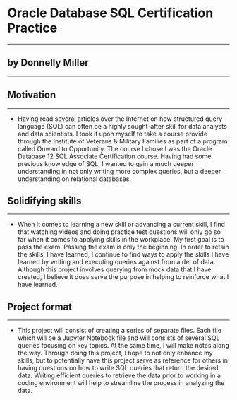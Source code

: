 # Oracle Database SQL Certification Practice
------------------------------------------------------
## by Donnelly Miller
------------------------------------------------------

## Motivation
------------------------------------------------------
* Having read several articles over the Internet on how structured query language (SQL) can often be a highly sought-after skill for data analysts and data scientists. I took it upon myself to take a course provide through the Institute of Veterans & Military Families as part of a program called Onward to Opportunity. The course I chose I was the Oracle Database 12 SQL Associate Certification course. Having had some previous knowledge of SQL, I wanted to gain a much deeper understanding in not only writing more complex queries, but a deeper understanding on relational databases. 

## Solidifying skills  
-----------------------------------------------------------------------------------------
* When it comes to learning a new skill or advancing a current skill, I find that watching videos and doing practice test questions will only go so far when it comes to applying skills in the workplace. My first goal is to pass the exam. Passing the exam is only the beginning. In order to retain the skills, I have learned, I continue to find ways to apply the skills I have learned by writing and executing queries against from a det of data. Although this project involves querying from mock data that I have created, I believe it does serve the purpose in helping to reinforce what I have learned. 
 

## Project format
-----------------------------------------------------------------------------------------------------------
* This project will consist of creating a series of separate files. Each file which will be a Jupyter Notebook file and will consists of several SQL queries focusing on key topics. At the same time, I will make notes along the way. Through doing this project, I hope to not only enhance my skills, but to potentially have this project serve as reference for others in having questions on how to write SQL queries that return the desired data. Writing efficient queries to retrieve the data prior to working in a coding environment will help to streamline the process in analyzing the data. 

     
 